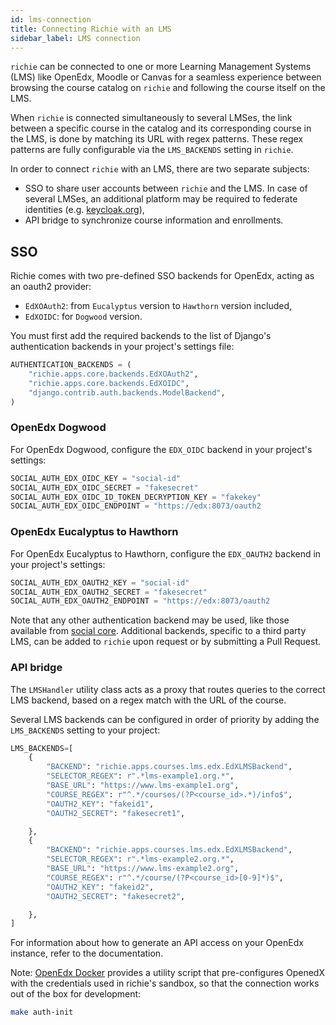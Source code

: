 ```yaml
---
id: lms-connection
title: Connecting Richie with an LMS
sidebar_label: LMS connection
---
```


`richie` can be connected to one or more Learning Management Systems (LMS) like OpenEdx, Moodle
or Canvas for a seamless experience between browsing the course catalog on `richie` and following
the course itself on the LMS.

When `richie` is connected simultaneously to several LMSes, the link between a specific course in
the catalog and its corresponding course in the LMS, is done by matching its URL with regex
patterns. These regex patterns are fully configurable via the `LMS_BACKENDS` setting in `richie`.

In order to connect `richie` with an LMS, there are two separate subjects:

- SSO to share user accounts between `richie` and the LMS. In case of several LMSes, an additional
  platform may be required to federate identities (e.g. [keycloak.org](https://www.keycloak.org)),
- API bridge to synchronize course information and enrollments.

## SSO

Richie comes with two pre-defined SSO backends for OpenEdx, acting as an oauth2 provider:

- `EdXOAuth2`: from `Eucalyptus` version to `Hawthorn` version included,
- `EdXOIDC`: for `Dogwood` version.

You must first add the required backends to the list of Django's authentication backends in your
project's settings file:

```python
AUTHENTICATION_BACKENDS = (
    "richie.apps.core.backends.EdXOAuth2",
    "richie.apps.core.backends.EdXOIDC",
    "django.contrib.auth.backends.ModelBackend",
)
```

### OpenEdx Dogwood

For OpenEdx Dogwood, configure the `EDX_OIDC` backend in your project's settings:

```python
SOCIAL_AUTH_EDX_OIDC_KEY = "social-id"
SOCIAL_AUTH_EDX_OIDC_SECRET = "fakesecret"
SOCIAL_AUTH_EDX_OIDC_ID_TOKEN_DECRYPTION_KEY = "fakekey"
SOCIAL_AUTH_EDX_OIDC_ENDPOINT = "https://edx:8073/oauth2
```

### OpenEdx Eucalyptus to Hawthorn

For OpenEdx Eucalyptus to Hawthorn, configure the `EDX_OAUTH2` backend in your project's settings:

```python
SOCIAL_AUTH_EDX_OAUTH2_KEY = "social-id"
SOCIAL_AUTH_EDX_OAUTH2_SECRET = "fakesecret"
SOCIAL_AUTH_EDX_OAUTH2_ENDPOINT = "https://edx:8073/oauth2
```

Note that any other authentication backend may be used, like those available from
[social core](https://github.com/python-social-auth/social-core/tree/master/social_core/backends).
Additional backends, specific to a third party LMS, can be added to `richie` upon request or by
submitting a Pull Request.


### API bridge

The `LMSHandler` utility class acts as a proxy that routes queries to the correct LMS backend,
based on a regex match with the URL of the course.

Several LMS backends can be configured in order of priority by adding the `LMS_BACKENDS` setting
to your project:

```python
LMS_BACKENDS=[
    {
        "BACKEND": "richie.apps.courses.lms.edx.EdXLMSBackend",
        "SELECTOR_REGEX": r".*lms-example1.org.*",
        "BASE_URL": "https://www.lms-example1.org",
        "COURSE_REGEX": r"^.*/courses/(?P<course_id>.*)/info$",
        "OAUTH2_KEY": "fakeid1",
        "OAUTH2_SECRET": "fakesecret1",

    },
    {
        "BACKEND": "richie.apps.courses.lms.edx.EdXLMSBackend",
        "SELECTOR_REGEX": r".*lms-example2.org.*",
        "BASE_URL": "https://www.lms-example2.org",
        "COURSE_REGEX": r"^.*/course/(?P<course_id>[0-9]*)$",
        "OAUTH2_KEY": "fakeid2",
        "OAUTH2_SECRET": "fakesecret2",

    },
] 
```

For information about how to generate an API access on your OpenEdx instance, refer to the
documentation.

Note: [OpenEdx Docker](https://github.com/openfun/openedx-docker) provides a utility script that
pre-configures OpenedX with the credentials used in richie's sandbox, so that the connection
works out of the box for development:

```bash
make auth-init
```
